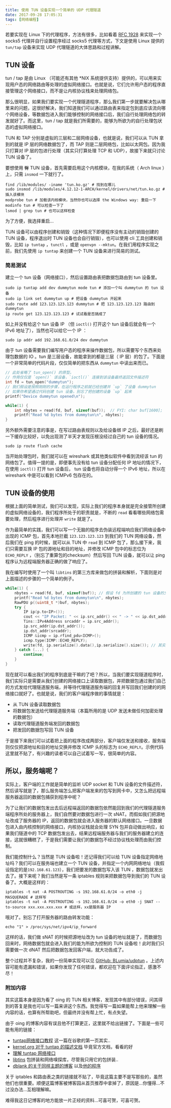 ```yaml
---
title: 使用 TUN 设备实现一个简单的 UDP 代理隧道
date: 2017-09-28 17:05:31
tags: [网络编程]
---
```


若要实现在 Linux 下的代理程序，方法有很多，比如看着 [RFC 1928](https://www.ietf.org/rfc/rfc1928.txt) 来实现一个 socks5 代理并自行设置程序经过 socks5 代理等方式，下文是使用 Linux 提供的 `tun/tap` 设备来实现 UDP 代理隧道的大体思路和过程讲解。

<!-- more -->

## TUN 设备

tun / tap 是由 Linux （可能还有其他 *NIX 系统提供支持）提供的，可以用来实现用户态的网络路由等处理的虚拟网络接口。也就是说，它们允许用户态的程序直接管理这个网络接口，而不是让内核协议栈来处理网络包。

那么很明显，如果我们要实现一个代理隧道程序，那么我们第一步就要解决包从哪里来的问题，这很好解决，我们知道我们可以通过路由表来指定包到底应该流向哪个网络设备，等数据包进入我们能够控制的网络接口后，我们自行处理网络包的转发就好了。而这里，tun / tap 就是我们所需要的，能够为所欲为的自行处理包状态的虚拟网络接口。

TUN 和 TAP 分别是虚拟的三层和二层网络设备，也就是说，我们可以从 TUN 拿到的就是 IP 层的网络数据包了，而 TAP 则是二层网络包，比如以太网包。因为我只打算对 IP 层的包进行处理（其实只打算处理 TCP 和 UDP），故接下来就只讨论 TUN 设备了。

要想使用 ~~臀~~ TUN 设备，首先需要启用这个内核模块，在我的系统（ Arch linux ）上，只需 `insmod` 一下就行了。

```shell
find /lib/modules/ -iname 'tun.ko.gz' # 找到在哪儿
sudo insmod /lib/modules/4.12.12-1-ARCH/kernel/drivers/net/tun.ko.gz # 插入该模块
modprobe tun # 加载该内核模块，当然你也可以选择 the Windows way: 重启一下
modinfo tun # 可以检查一下了
lsmod | grep tun # 也可以这样检查
```

为了方便，我选择重启...

TUN 设备可以由程序创建和销毁（这种情况下即便程序没有主动的销毁创建的 TUN 设备，程序退出时 TUN 设备也会自行销毁），也可以使用 cli 工具创建和销毁，比如 `ip tuntap` ，`tunctl` ，或是 `openvpn --mktun`。在我们用程序实现之前，我们先使用 `ip tuntap` 来创建一个 TUN 设备来进行简易的测试。

### 简易测试

建立一个 tun 设备（网络接口），然后设置路由表把数据包路由到 tun 设备里。

```shell
sudo ip tuntap add dev dummytun mode tun # 添加一个叫 dummytun 的 tun 设备
sudo ip link set dummytun up # 把设备 dummytun 开起来
sudo route add 123.123.123.123 dummytun # 把 123.123.123.123 路由到 dummytun
ip route get 123.123.123.123 # 试试看是否搞成了
```

如上并没有给这个 tun 设备 IP （但 `ioctl()` 打开这个 tun 设备后就会有一个 IPv6 地址了），当然也可以给它一个 IP ：

```shell
sudo ip addr add 192.168.61.0/24 dev dummytun
```

由于 tun 设备需要我们编写用户态的程序来操作数据包，所以需要写个东西来处理包数据的 IO 。tun 是三层设备，故能拿到的都是三层（ IP 层）的包了。下面是一个非常简单的代码片段，仅仅简单的把东西从 `dummytun` 中读出来而已。

```c
// 此处省略了 tun_open() 的原型。
// 作用仅仅是 `open()` 该设备，`ioctl()` 连接到该设备最终返回文件描述符
int fd = tun_open("dummytun");
// 我们假设是按照刚刚的步骤，在运行程序之前就已经创建并 `up` 了设备 dummytun
// 如果你希望通过代码创建 tun 设备，别忘了把创建的设备 `up` 起来
printf("Device dummytun opened\n");

while(1) {
	int nbytes = read(fd, buf, sizeof(buf));  // FYI: char buf[1600];
	printf("Read %d bytes from dummytun\n", nbytes);
}
```

另外额外需要注意的事是，在写过路由表规则以及给设备绑 IP 之后，最好还是刷一下缓存比较好，以免出现测了半天才发现压根没经过自己的 tun 设备的情况。

```shell
sudo ip route flush cache
```

当开始处理包时，我们就可以在 wireshark 或其他类似软件中看到流经该 tun 的网络包了。值得一提的是，即便事先没有给 tun 设备分配任何 IP 地址的情况下，在使用 `ioctl()` 打开 tun 设备后， tun 设备也将自动分得一个 IPv6 地址，所以在 wireshark 中是可以看到 ICMPv6 包存在的。

## TUN 设备的使用

根据上面的简单测试，我们可以发现，实际上我们的程序本身就是完全接管所创建的虚拟网络设备的，我们程序所处于的职责就是，不断的 `read` 看看哪些网络包需要处理，然后程序进行处理并 `write` 就是了。

作为最简单的实践，我们可以写一个无脑的程序去伪装远程端响应我们网络设备中出现的 ICMP 包，首先本地拦截 `123.123.123.123` 到我们的 TUN 网络设备，然后我们在 ping 的时候，就可以从 TUN 中 `read` 到 ICMP 包了，那么接下来，我们只需要互换 IP 包的源地址和目的地址，并修改 ICMP 包中的标志位为 `ECHO_REPLY` ，（别忘了重算包的checksum）然后写回 TUN 设备，就可以让 ping 程序认为远程端服务器正确的做了响应了。

我在编写时使用了一个叫 `libtins` 的第三方库来做包的拼装和解析，下面则是对上面描述的步骤的一个简单的例子。

``` c++
while(1) {
	nbytes = read(fd, buf, sizeof(buf)); // 假设 fd 为所创建的 tun 设备的文件描述符
	printf("Read %d bytes from dummytun\n", nbytes);
	RawPDU p((uint8_t *)buf, nbytes);
	try {
		IP ip(p.to<IP>());
		cout << "IP Packet: " << ip.src_addr() << " -> " << ip.dst_addr() << std::endl;
		Tins::IPv4Address srcaddr = ip.src_addr();
		ip.src_addr(ip.dst_addr());
		ip.dst_addr(srcaddr);
		ICMP &icmp = ip.rfind_pdu<ICMP>();
		icmp.type(ICMP::ECHO_REPLY);
		write(fd, ip.serialize().data(),ip.serialize().size()); // 其实不建议 serialize 调用两次，这里无所谓了
	} catch (...) {
		continue;
	}
}
```

现在就可以看出我们的程序到底是干嘛的了吧？所以，当我们要实现隧道程序时，我们实际只是需要从我们创建的网络接口上读取数据包，并把数据包通过我们自己的方式发给代理隧道服务端，并等待代理隧道服务端的回复并写回我们创建的的网络接口就好了。也就是说，我们的客户端程序做的事情就是：

- 从 TUN 设备读取数据包
- 将数据包发送给代理隧道服务端（本篇所用的是 UDP 发送未做任何加密处理的数据包）
- 读取代理隧道服务端发回的数据包
- 把发回的数据包写回 TUN 设备

于是接下来我们可以试着把上面的程序改成两部分，客户端仅发送和接收，服务端则仅仅把源地址和目的地址交换并修改 ICMP 头的标志为 `ECHO_REPLY`。示例代码这里就不贴了，有兴趣的读者可以自己试着写一写，很简单的内容。

## 所以，服务端呢？

实际上，客户端的工作就是简单的监听 UDP socket 和 TUN 设备的文件描述符，然后读写就是了，那么服务端怎么把客户端发来的包写到网卡中，又怎么把远程端服务器返回的数据包捕获到程序中呢？

为了让我们的数据包发出去后远程端返回的数据包依然能回到我们的代理隧道服务端程序所处的服务器上，我们自然要对数据包进行一次 sNAT。而假如我们把源地址改成了服务器的 IP，返回的数据包就会进入服务器的默认网络接口。一旦数据包进入由内核控制的网络接口，内核协议栈就会处理 SYN 包并自动做出响应，如果我们隧道中的 TCP 数据包发出去，结果远程端服务器与我们的服务器建立的连接，这就很糟糕了，于是我们需要让我们的数据包不经过协议栈处理而由我们控制。

我们能控制什么？当然是 TUN 设备啦！还记得我们可以给 TUN 设备指定网络地址吗？我们可以在服务端也建立一个 TUN 设备，并指定一个内网网络地址（我假设指定的是`192.168.61.123`），我们把要发的数据包写入该 TUN ，数据包就发出去了。接下来呢？我们当然是写一条 iptables 规则来把数据包导到我们的 TUN 设备了。大概是这样的：

``` shell
iptables -t nat -A POSTROUTING -s 192.168.61.0/24 -o eth0 -j MASQUERADE # 这样写
iptables -t nat -A POSTROUTING -s 192.168.61.0/24 -o eth0 -j SNAT --to-source xxx.xxx.xxx.xxx # 或这样，xx是服务器 IP
```

哦对了。别忘了打开服务器的路由转发功能：

``` shell
echo "1" > /proc/sys/net/ipv4/ip_forward
```

这样的话，我们做 sNAT 的时候把源地址改为 tun 设备的地址就是了，而数据包回来时，网络数据包就会进入我们的能为所欲为控制的 TUN 设备啦！此时我们只需要做一次 dNAT 然后把数据包发回客户端，就大功告成了。

整个过程并不复杂，我的一份简单实现可以见 [GitHub: BLumia/udptun](https://github.com/BLumia/udptun) 。上述内容可能有遗漏和错误，如果你发现了任何错误，都欢迎在下面评论指正，感激不尽！

### 附加内容

其实这篇本身是因为看了 oing 的 TUN 相关博客，发现其中有部分错误，问其得到的答复是我也可以写一篇来讲这个东西。我觉得写一篇如果能帮上他来理解一些内容的话，也算有所帮助吧，但最终并没有帮上忙，有点失望。

由于 oing 的博客内容有误且他不打算更正，这里就不给出链接了。下面是一些可能有用的链接：

 - [tuntap网络接口教程](http://backreference.org/2010/03/26/tuntap-interface-tutorial/) 这一篇在谷歌的第一页其实..
 - [kernel.org 对于 tuntap 的描述文档](https://www.kernel.org/doc/Documentation/networking/tuntap.txt) 毕竟官方文档，看看的好
 - [理解 tuntap 网络接口](http://www.naturalborncoder.com/virtualization/2014/10/17/understanding-tun-tap-interfaces/)
 - [libtins](https://libtins.github.io/) 包拼装和网络嗅探库，尽管我只用它的包拼装..
 - [dblank 的关于同样主题的博客](http://www.littleblank.net/archives/1067/) 以及[他的程序](https://github.com/DMLfor/dbvpn)

关于 iptables 和路由表之类的链接就不贴了，毕竟这篇主要不是写那些的，虽然他们也很重要。顺便这篇博客被博客园从首页推荐中拿掉了，原因是...你懂得...不过没办法...互相理解嘛。

难得我这日记博客的地方能放一片正经的资料...可喜可贺，可喜可贺。
